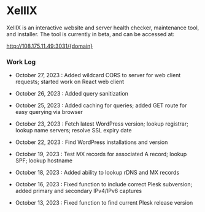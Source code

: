 # XellIX

XellIX is an interactive website and server health checker, maintenance tool, and installer.  The tool is currently in beta, and can be accessed at:

http://108.175.11.49:3031/{domain}


### Work Log

- October 27, 2023 : Added wildcard CORS to server for web client requests; started work on React web client

- October 26, 2023 : Added query sanitization

- October 25, 2023 : Added caching for queries; added GET route for easy querying via browser

- October 23, 2023 : Fetch latest WordPress version; lookup registrar; lookup name servers; resolve SSL expiry date

- October 22, 2023 : Find WordPress installations and version

- October 19, 2023 : Test MX records for associated A record; lookup SPF; lookup hostname

- October 18, 2023 : Added ability to lookup rDNS and MX records

- October 16, 2023 : Fixed function to include correct Plesk subversion; added primary and secondary IPv4/IPv6 captures

- October 13, 2023 : Fixed function to find current Plesk release version